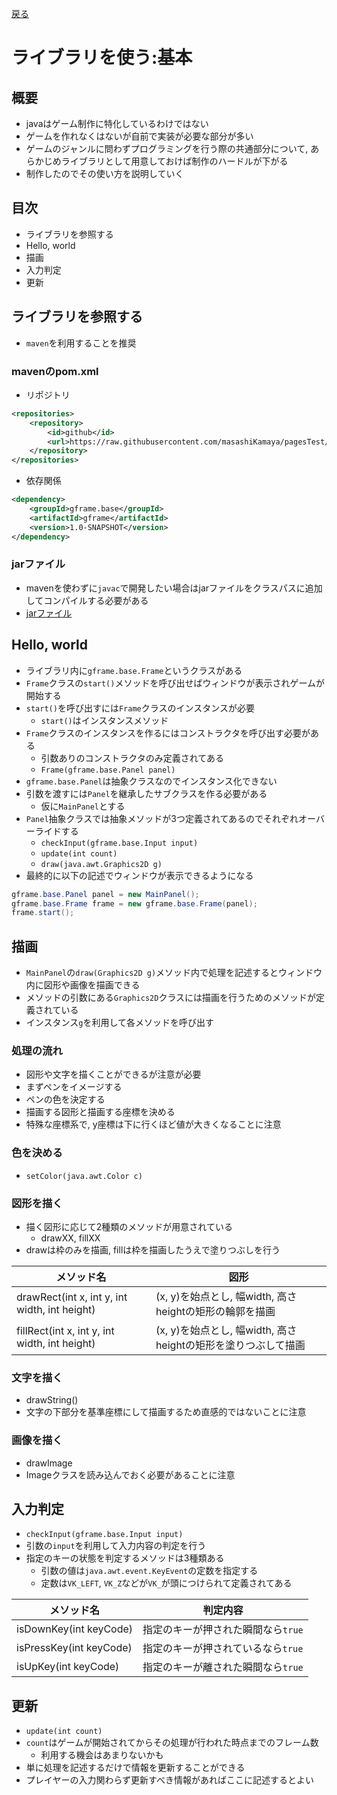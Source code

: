 [戻る](java_game.md)

# ライブラリを使う:基本

## 概要
- javaはゲーム制作に特化しているわけではない
- ゲームを作れなくはないが自前で実装が必要な部分が多い
- ゲームのジャンルに問わずプログラミングを行う際の共通部分について, あらかじめライブラリとして用意しておけば制作のハードルが下がる
- 制作したのでその使い方を説明していく

## 目次
- ライブラリを参照する
- Hello, world
- 描画
- 入力判定
- 更新

## ライブラリを参照する
- `maven`を利用することを推奨

### mavenのpom.xml
- リポジトリ

```xml
<repositories>
	<repository>
		<id>github</id>
		<url>https://raw.githubusercontent.com/masashiKamaya/pagesTest/master/</url>
	</repository>
</repositories>
```

- 依存関係

```xml
<dependency>
	<groupId>gframe.base</groupId>
	<artifactId>gframe</artifactId>
	<version>1.0-SNAPSHOT</version>
</dependency>
```

### jarファイル
- mavenを使わずに`javac`で開発したい場合はjarファイルをクラスパスに追加してコンパイルする必要がある
- [jarファイル](https://raw.githubusercontent.com/masashiKamaya/pagesTest/master/gframe/base/gframe/1.0-SNAPSHOT/gframe-1.0-20240816.082923-2.jar)

## Hello, world
- ライブラリ内に`gframe.base.Frame`というクラスがある
- `Frame`クラスの`start()`メソッドを呼び出せばウィンドウが表示されゲームが開始する
- `start()`を呼び出すには`Frame`クラスのインスタンスが必要
	- `start()`はインスタンスメソッド
- `Frame`クラスのインスタンスを作るにはコンストラクタを呼び出す必要がある
	- 引数ありのコンストラクタのみ定義されてある
	- `Frame(gframe.base.Panel panel)`
- `gframe.base.Panel`は抽象クラスなのでインスタンス化できない
- 引数を渡すには`Panel`を継承したサブクラスを作る必要がある
	- 仮に`MainPanel`とする
- `Panel`抽象クラスでは抽象メソッドが3つ定義されてあるのでそれぞれオーバーライドする
	- `checkInput(gframe.base.Input input)`
	- `update(int count)`
	- `draw(java.awt.Graphics2D g)`
- 最終的に以下の記述でウィンドウが表示できるようになる
```java
gframe.base.Panel panel = new MainPanel();
gframe.base.Frame frame = new gframe.base.Frame(panel);
frame.start();
```

## 描画
- `MainPanel`の`draw(Graphics2D g)`メソッド内で処理を記述するとウィンドウ内に図形や画像を描画できる
- メソッドの引数にある`Graphics2D`クラスには描画を行うためのメソッドが定義されている
- インスタンス`g`を利用して各メソッドを呼び出す

### 処理の流れ
- 図形や文字を描くことができるが注意が必要
- まずペンをイメージする
- ペンの色を決定する
- 描画する図形と描画する座標を決める
- 特殊な座標系で, y座標は下に行くほど値が大きくなることに注意

### 色を決める
- `setColor(java.awt.Color c)`

### 図形を描く
- 描く図形に応じて2種類のメソッドが用意されている
	- drawXX, fillXX
- drawは枠のみを描画, fillは枠を描画したうえで塗りつぶしを行う

メソッド名 | 図形
--- | ---
drawRect(int x, int y, int width, int height) | (x, y)を始点とし, 幅width, 高さheightの矩形の輪郭を描画
fillRect(int x, int y, int width, int height) | (x, y)を始点とし, 幅width, 高さheightの矩形を塗りつぶして描画

### 文字を描く
- drawString()
- 文字の下部分を基準座標にして描画するため直感的ではないことに注意

### 画像を描く
- drawImage
- Imageクラスを読み込んでおく必要があることに注意

## 入力判定
- `checkInput(gframe.base.Input input)`
- 引数の`input`を利用して入力内容の判定を行う
- 指定のキーの状態を判定するメソッドは3種類ある
	- 引数の値は`java.awt.event.KeyEvent`の定数を指定する
	- 定数は`VK_LEFT`, `VK_Z`などが`VK_`が頭につけられて定義されてある

メソッド名 | 判定内容
--- | ---
isDownKey(int keyCode) | 指定のキーが押された瞬間なら`true`
isPressKey(int keyCode) | 指定のキーが押されているなら`true`
isUpKey(int keyCode) | 指定のキーが離された瞬間なら`true`


## 更新
- `update(int count)`
- `count`はゲームが開始されてからその処理が行われた時点までのフレーム数
	- 利用する機会はあまりないかも
- 単に処理を記述するだけで情報を更新することができる
- プレイヤーの入力関わらず更新すべき情報があればここに記述するとよい
